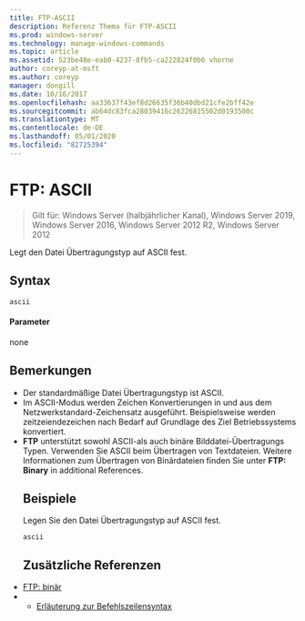```yaml
---
title: FTP-ASCII
description: Referenz Thema für FTP-ASCII
ms.prod: windows-server
ms.technology: manage-windows-commands
ms.topic: article
ms.assetid: 523be48e-eab0-4237-8fb5-ca222824f0b6 vhorne
author: coreyp-at-msft
ms.author: coreyp
manager: dongill
ms.date: 10/16/2017
ms.openlocfilehash: aa33637f43ef8d26635f36b40dbd21cfe2bff42e
ms.sourcegitcommit: ab64dc83fca28039416c26226815502d0193500c
ms.translationtype: MT
ms.contentlocale: de-DE
ms.lasthandoff: 05/01/2020
ms.locfileid: "82725394"
---
```

# <a name="ftp-ascii"></a>FTP: ASCII

> Gilt für: Windows Server (halbjährlicher Kanal), Windows Server 2019, Windows Server 2016, Windows Server 2012 R2, Windows Server 2012

Legt den Datei Übertragungstyp auf ASCII fest.   
## <a name="syntax"></a>Syntax  
```  
ascii  
```  
#### <a name="parameters"></a>Parameter  
none  
## <a name="remarks"></a>Bemerkungen  
- Der standardmäßige Datei Übertragungstyp ist ASCII.  
- Im ASCII-Modus werden Zeichen Konvertierungen in und aus dem Netzwerkstandard-Zeichensatz ausgeführt. Beispielsweise werden zeitzeiendezeichen nach Bedarf auf Grundlage des Ziel Betriebssystems konvertiert.  
- **FTP** unterstützt sowohl ASCII-als auch binäre Bilddatei-Übertragungs Typen. Verwenden Sie ASCII beim Übertragen von Textdateien. Weitere Informationen zum Übertragen von Binärdateien finden Sie unter **FTP: Binary** in additional References.  
  ## <a name="examples"></a>Beispiele  
  Legen Sie den Datei Übertragungstyp auf ASCII fest.  
  ```  
  ascii  
  ```  
  ## <a name="additional-references"></a>Zusätzliche Referenzen  
- [FTP: binär](ftp-binary.md)  
- - [Erläuterung zur Befehlszeilensyntax](command-line-syntax-key.md)  
